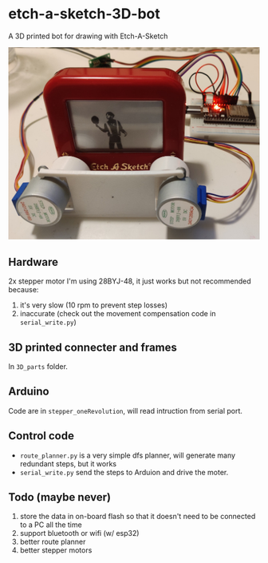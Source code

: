 # etch-a-sketch-3D-bot
A 3D printed bot for drawing with Etch-A-Sketch

![demo](./etch_a_sketch_demo.jpg)

## Hardware
2x stepper motor
I'm using 28BYJ-48, it just works but not recommended because:
1. it's very slow (10 rpm to prevent step losses)
2. inaccurate (check out the movement compensation code in `serial_write.py`)

## 3D printed connecter and frames
In `3D_parts` folder.

## Arduino
Code are in `stepper_oneRevolution`, will read intruction from serial port.

## Control code
* `route_planner.py` is a very simple dfs planner, will generate many redundant steps, but it works
* `serial_write.py` send the steps to Arduion and drive the moter.


## Todo (maybe never)
1. store the data in on-board flash so that it doesn't need to be connected to a PC all the time
2. support bluetooth or wifi (w/ esp32)
3. better route planner
4. better stepper motors
